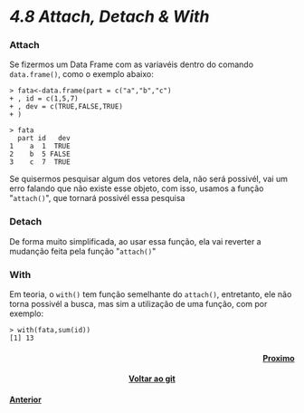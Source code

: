 <h1><b><i>4.8 Attach, Detach & With</i></b></h1>

<h3><b>Attach</b></h3>
    <p>Se fizermos um Data Frame com as variavéis dentro do comando <code>data.frame()</code>, como o exemplo abaixo:</p>

    > fata<-data.frame(part = c("a","b","c")
    + , id = c(1,5,7)
    + , dev = c(TRUE,FALSE,TRUE)
    + )
    
    > fata
      part id   dev
    1    a  1  TRUE
    2    b  5 FALSE
    3    c  7  TRUE
<p>Se quisermos pesquisar algum dos vetores dela, não será possivél, vai um erro falando que não existe esse objeto, com isso, usamos a função "<code>attach()</code>", que tornará possivél essa pesquisa

<h3><b>Detach</b></h3>
<p>De forma muito simplificada, ao usar essa função, ela vai reverter a mudanção feita pela função "<code>attach()</code>"</p>
<h3><b>With</b></h3>

<p>Em teoria, o <code>with()</code> tem função semelhante do <code>attach()</code>, entretanto, ele não torna possivél a busca, mas sim a utilização de uma função, com por exemplo:</p>

    > with(fata,sum(id))
    [1] 13


<h4 align="Right"><a href="https://github.com/SaLandini/r4noobs/blob/master/estrutura_dados/crian_sequencias.md">Proximo</a></h4>
<h4 align="Center"><a href="https://github.com/SaLandini/r4noobs">Voltar ao git</a></h4>
<h4><a href="https://github.com/SaLandini/r4noobs/blob/master/estrutura_dados/data_frame.md">Anterior</a></h4>